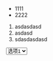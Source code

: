 
- 1111
- 2222

1. asdasdasd
2. asdasd
3. sdasdasdasd

<div>
	<select>
		<option>选项1</option>
		<option>选项2</option>
		<option>选项3</option>
	</select>
</div>



